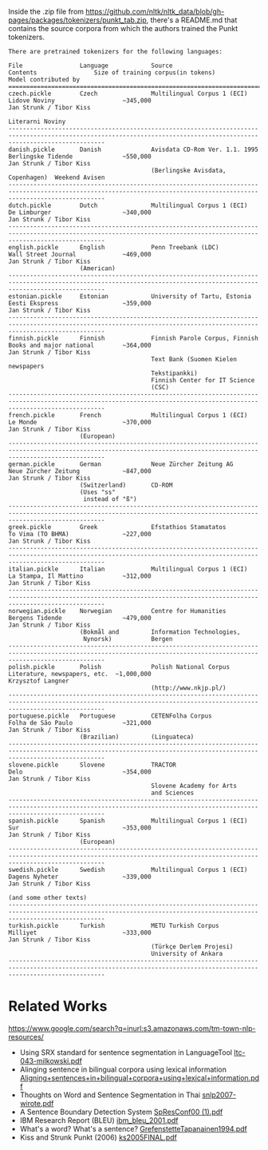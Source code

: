 Inside the .zip file from https://github.com/nltk/nltk_data/blob/gh-pages/packages/tokenizers/punkt_tab.zip, there's a README.md that contains the source corpora from which the authors trained the Punkt tokenizers. 

```
There are pretrained tokenizers for the following languages:

File                Language            Source                             Contents                Size of training corpus(in tokens)           Model contributed by
=======================================================================================================================================================================
czech.pickle        Czech               Multilingual Corpus 1 (ECI)        Lidove Noviny                   ~345,000                             Jan Strunk / Tibor Kiss
                                                                           Literarni Noviny
-----------------------------------------------------------------------------------------------------------------------------------------------------------------------
danish.pickle       Danish              Avisdata CD-Rom Ver. 1.1. 1995     Berlingske Tidende              ~550,000                             Jan Strunk / Tibor Kiss
                                        (Berlingske Avisdata, Copenhagen)  Weekend Avisen
-----------------------------------------------------------------------------------------------------------------------------------------------------------------------
dutch.pickle        Dutch               Multilingual Corpus 1 (ECI)        De Limburger                    ~340,000                             Jan Strunk / Tibor Kiss
-----------------------------------------------------------------------------------------------------------------------------------------------------------------------
english.pickle      English             Penn Treebank (LDC)                Wall Street Journal             ~469,000                             Jan Strunk / Tibor Kiss
                    (American)
-----------------------------------------------------------------------------------------------------------------------------------------------------------------------
estonian.pickle     Estonian            University of Tartu, Estonia       Eesti Ekspress                  ~359,000                             Jan Strunk / Tibor Kiss
-----------------------------------------------------------------------------------------------------------------------------------------------------------------------
finnish.pickle      Finnish             Finnish Parole Corpus, Finnish     Books and major national        ~364,000                             Jan Strunk / Tibor Kiss
                                        Text Bank (Suomen Kielen           newspapers
                                        Tekstipankki)
                                        Finnish Center for IT Science
                                        (CSC)
-----------------------------------------------------------------------------------------------------------------------------------------------------------------------
french.pickle       French              Multilingual Corpus 1 (ECI)        Le Monde                        ~370,000                             Jan Strunk / Tibor Kiss
                    (European)
-----------------------------------------------------------------------------------------------------------------------------------------------------------------------
german.pickle       German              Neue Zürcher Zeitung AG            Neue Zürcher Zeitung            ~847,000                             Jan Strunk / Tibor Kiss
                    (Switzerland)       CD-ROM
                    (Uses "ss"
                     instead of "ß")
-----------------------------------------------------------------------------------------------------------------------------------------------------------------------
greek.pickle        Greek               Efstathios Stamatatos              To Vima (TO BHMA)               ~227,000                             Jan Strunk / Tibor Kiss
-----------------------------------------------------------------------------------------------------------------------------------------------------------------------
italian.pickle      Italian             Multilingual Corpus 1 (ECI)        La Stampa, Il Mattino           ~312,000                             Jan Strunk / Tibor Kiss
-----------------------------------------------------------------------------------------------------------------------------------------------------------------------
norwegian.pickle    Norwegian           Centre for Humanities              Bergens Tidende                 ~479,000                             Jan Strunk / Tibor Kiss
                    (Bokmål and         Information Technologies,
                     Nynorsk)           Bergen
-----------------------------------------------------------------------------------------------------------------------------------------------------------------------
polish.pickle       Polish              Polish National Corpus             Literature, newspapers, etc.  ~1,000,000                             Krzysztof Langner
                                        (http://www.nkjp.pl/)
-----------------------------------------------------------------------------------------------------------------------------------------------------------------------
portuguese.pickle   Portuguese          CETENFolha Corpus                  Folha de São Paulo              ~321,000                             Jan Strunk / Tibor Kiss
                    (Brazilian)         (Linguateca)
-----------------------------------------------------------------------------------------------------------------------------------------------------------------------
slovene.pickle      Slovene             TRACTOR                            Delo                            ~354,000                             Jan Strunk / Tibor Kiss
                                        Slovene Academy for Arts
                                        and Sciences
-----------------------------------------------------------------------------------------------------------------------------------------------------------------------
spanish.pickle      Spanish             Multilingual Corpus 1 (ECI)        Sur                             ~353,000                             Jan Strunk / Tibor Kiss
                    (European)
-----------------------------------------------------------------------------------------------------------------------------------------------------------------------
swedish.pickle      Swedish             Multilingual Corpus 1 (ECI)        Dagens Nyheter                  ~339,000                             Jan Strunk / Tibor Kiss
                                                                           (and some other texts)
-----------------------------------------------------------------------------------------------------------------------------------------------------------------------
turkish.pickle      Turkish             METU Turkish Corpus                Milliyet                        ~333,000                             Jan Strunk / Tibor Kiss
                                        (Türkçe Derlem Projesi)
                                        University of Ankara
-----------------------------------------------------------------------------------------------------------------------------------------------------------------------

```


# Related Works

https://www.google.com/search?q=inurl:s3.amazonaws.com/tm-town-nlp-resources/

- Using SRX standard for sentence segmentation in LanguageTool [ltc-043-milkowski.pdf](https://github.com/user-attachments/files/20261132/ltc-043-milkowski.pdf)
- Alinging sentence in bilingual corpora using lexical information [Aligning+sentences+in+bilingual+corpora+using+lexical+information.pdf](https://github.com/user-attachments/files/20261133/Aligning%2Bsentences%2Bin%2Bbilingual%2Bcorpora%2Busing%2Blexical%2Binformation.pdf)
- Thoughts on Word and Sentence Segmentation in Thai [snlp2007-wirote.pdf](https://github.com/user-attachments/files/20261146/snlp2007-wirote.pdf)
- A Sentence Boundary Detection System [SpResConf00 (1).pdf](https://github.com/user-attachments/files/20261148/SpResConf00.1.pdf)
- IBM Research Report (BLEU) [ibm_bleu_2001.pdf](https://github.com/user-attachments/files/20261156/ibm_bleu_2001.pdf)
- What's a word? What's a sentence? [GrefenstetteTapanainen1994.pdf](https://github.com/user-attachments/files/20261157/GrefenstetteTapanainen1994.pdf)
- Kiss and Strunk Punkt (2006) [ks2005FINAL.pdf](https://github.com/user-attachments/files/20261160/ks2005FINAL.pdf)
